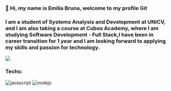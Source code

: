 ### 👋 Hi,  my name is Emilia Bruna, welcome to my profile Git 
### I am a student of Systems Analysis and Development at UNiCV, and I am also taking a course at Cubos Academy, where I am studying Software Development - Full Stack,I have been in career transition for 1 year and I am looking forward to applying my skills and passion for technology.

  </p>

<a href= "https://www.linkedin.com/in/monalisa-brito/"  target="_blank"><img src="https://img.shields.io/badge/-LinkedIn-%230077B5?style=for-the-badge&logo=linkedin&logoColor=white" target="_blank"></a> 

### Techs:

![javascript](https://img.shields.io/badge/JavaScript-323330?style=for-the-badge&logo=javascript&logoColor=F7DF1E)
![nodejs](https://img.shields.io/badge/Node%20js-339933?style=for-the-badge&logo=nodedotjs&logoColor=white)
<!--
**EBDomingues/EBDomingues** is a ✨ _special_ ✨ repository because its `README.md` (this file) appears on your GitHub profile.
 

